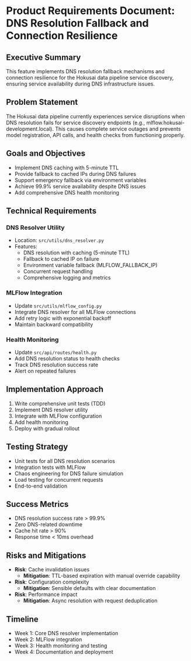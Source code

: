 # Product Requirements Document: DNS Resolution Fallback and Connection Resilience

## Executive Summary
This feature implements DNS resolution fallback mechanisms and connection resilience for the Hokusai data pipeline service discovery, ensuring service availability during DNS infrastructure issues.

## Problem Statement
The Hokusai data pipeline currently experiences service disruptions when DNS resolution fails for service discovery endpoints (e.g., mlflow.hokusai-development.local). This causes complete service outages and prevents model registration, API calls, and health checks from functioning properly.

## Goals and Objectives
- Implement DNS caching with 5-minute TTL
- Provide fallback to cached IPs during DNS failures
- Support emergency fallback via environment variables
- Achieve 99.9% service availability despite DNS issues
- Add comprehensive DNS health monitoring

## Technical Requirements

### DNS Resolver Utility
- Location: `src/utils/dns_resolver.py`
- Features:
  - DNS resolution with caching (5-minute TTL)
  - Fallback to cached IP on failure
  - Environment variable fallback (MLFLOW_FALLBACK_IP)
  - Concurrent request handling
  - Comprehensive logging and metrics

### MLFlow Integration
- Update `src/utils/mlflow_config.py`
- Integrate DNS resolver for all MLFlow connections
- Add retry logic with exponential backoff
- Maintain backward compatibility

### Health Monitoring
- Update `src/api/routes/health.py`
- Add DNS resolution status to health checks
- Track DNS resolution success rate
- Alert on repeated failures

## Implementation Approach
1. Write comprehensive unit tests (TDD)
2. Implement DNS resolver utility
3. Integrate with MLFlow configuration
4. Add health monitoring
5. Deploy with gradual rollout

## Testing Strategy
- Unit tests for all DNS resolution scenarios
- Integration tests with MLFlow
- Chaos engineering for DNS failure simulation
- Load testing for concurrent requests
- End-to-end validation

## Success Metrics
- DNS resolution success rate > 99.9%
- Zero DNS-related downtime
- Cache hit rate > 90%
- Response time < 10ms overhead

## Risks and Mitigations
- **Risk**: Cache invalidation issues
  - **Mitigation**: TTL-based expiration with manual override capability
- **Risk**: Configuration complexity
  - **Mitigation**: Sensible defaults with clear documentation
- **Risk**: Performance impact
  - **Mitigation**: Async resolution with request deduplication

## Timeline
- Week 1: Core DNS resolver implementation
- Week 2: MLFlow integration
- Week 3: Health monitoring and testing
- Week 4: Documentation and deployment